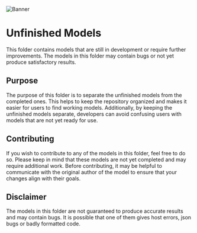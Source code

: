 ![Banner](https://encrypted-tbn0.gstatic.com/images?q=tbn:ANd9GcQeIN7JV_CPRq72K4Yfsn36TGr0v9G2By8rTg&usqp=CAU)

# Unfinished Models

This folder contains models that are still in development or require further improvements. The models in this folder may contain bugs or not yet produce satisfactory results.

## Purpose

The purpose of this folder is to separate the unfinished models from the completed ones. This helps to keep the repository organized and makes it easier for users to find working models. Additionally, by keeping the unfinished models separate, developers can avoid confusing users with models that are not yet ready for use.

## Contributing

If you wish to contribute to any of the models in this folder, feel free to do so. Please keep in mind that these models are not yet completed and may require additional work. Before contributing, it may be helpful to communicate with the original author of the model to ensure that your changes align with their goals.

## Disclaimer

The models in this folder are not guaranteed to produce accurate results and may contain bugs. It is possible that one of them gives host errors, json bugs or badly formatted code.






